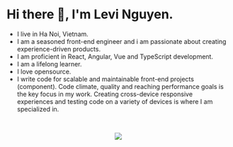 # Hi there 👋, I'm Levi Nguyen.
- I live in Ha Noi, Vietnam.
-  I am a seasoned front-end engineer and i am passionate about creating experience-driven products. 
-  I am proficient in React, Angular, Vue and TypeScript development.
- I am a lifelong learner.
- I love opensource.
- I write code for scalable and maintainable front-end projects (component). Code climate, quality and reaching performance goals is the key focus in my work. Creating cross-device responsive experiences and testing code on a variety of devices is where I am specialized in.

<br/>

<p align="center">
    <img src="https://skillicons.dev/icons?i=js,ts,css,html,react,nextjs,angular,nodejs,graphql,apollo,mongodb,docker,linux,jest,firebase,figma,aws,python&perline=9" />
</p>




